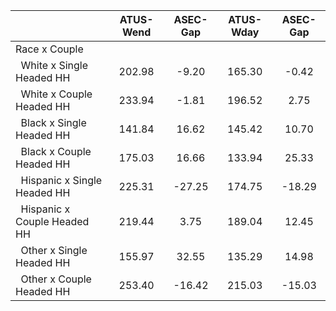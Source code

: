 
|                      |    ATUS-Wend |     ASEC-Gap |    ATUS-Wday |     ASEC-Gap |
| -------------------- | :----------: | :----------: | :----------: | :----------: |
| Race x Couple        |              |              |              |              |
| &nbsp;&nbsp;White x Single Headed HH |       202.98 |        -9.20 |       165.30 |        -0.42 |
| &nbsp;&nbsp;White x Couple Headed HH |       233.94 |        -1.81 |       196.52 |         2.75 |
| &nbsp;&nbsp;Black x Single Headed HH |       141.84 |        16.62 |       145.42 |        10.70 |
| &nbsp;&nbsp;Black x Couple Headed HH |       175.03 |        16.66 |       133.94 |        25.33 |
| &nbsp;&nbsp;Hispanic x Single Headed HH |       225.31 |       -27.25 |       174.75 |       -18.29 |
| &nbsp;&nbsp;Hispanic x Couple Headed HH |       219.44 |         3.75 |       189.04 |        12.45 |
| &nbsp;&nbsp;Other x Single Headed HH |       155.97 |        32.55 |       135.29 |        14.98 |
| &nbsp;&nbsp;Other x Couple Headed HH |       253.40 |       -16.42 |       215.03 |       -15.03 |

